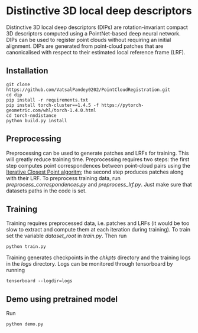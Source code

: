 # Distinctive 3D local deep descriptors
Distinctive 3D local deep descriptors (DIPs) are rotation-invariant compact 3D descriptors computed using a PointNet-based deep neural network.
DIPs can be used to register point clouds without requiring an initial alignment. DIPs are generated from point-cloud patches that are canonicalised with respect to their estimated local reference frame (LRF).


## Installation
```
git clone https://github.com/VatsalPandey0202/PointCloudRegistration.git
cd dip
pip install -r requirements.txt
pip install torch-cluster==1.4.5 -f https://pytorch-geometric.com/whl/torch-1.4.0.html
cd torch-nndistance
python build.py install
```

## Preprocessing

Preprocessing can be used to generate patches and LRFs for training. 
This will greatly reduce training time.
Preprocessing requires two steps: 
the first step computes point correspondences between point-cloud pairs using the [Iterative Closest Point algoritm](http://www.open3d.org/docs/0.8.0/python_api/open3d.registration.registration_icp.html); 
the second step produces patches along with their LRF.
To preprocess training data, run *preprocess_correspondences.py* and *preprocess_lrf.py*.
Just make sure that datasets paths in the code is set.

## Training

Training requires preprocessed data, i.e. patches and LRFs (it would be too slow to extract and compute them at each iteration during training).
To train set the variable *dataset_root* in *train.py*.
Then run
```
python train.py
```
Training generates checkpoints in the *chkpts* directory and the training logs in the *logs* directory. Logs can be monitored through tensorboard by running
```
tensorboard --logdir=logs
```

## Demo using pretrained model

Run
```
python demo.py

```
